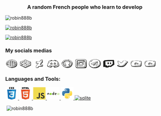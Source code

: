 <h3 align="center">A random French people who learn to develop</h3>

<p align="left"> <img src="https://komarev.com/ghpvc/?username=robin888b&label=Profile%20views&color=0e75b6&style=flat" alt="robin888b" /> </p>

<p align="left"> <a href="https://github.com/ryo-ma/github-profile-trophy"><img src="https://github-profile-trophy.vercel.app/?username=robin888b" alt="robin888b" /></a> </p>

<p align="left"> <a href="https://twitter.com/robin888b" target="blank"><img src="https://img.shields.io/twitter/follow/robin888b?logo=twitter&style=for-the-badge" alt="robin888b" /></a> </p>

<h3 align="left">My socials medias</h3>
<p align="left">
<a href="https://robin888b.github.io/Robin888b/" target="blank"><img align="center" src="https://raw.githubusercontent.com/Robin888b/Robin888b/aefb9e8bda6cd18f47e1d5dfbf9feafa9c1f8095/src/svg/globe.svg"height="30" width="40" /></a>
<a href="https://codepen.io/https://codepen.io/robin888b" target="blank"><img align="center" src="https://raw.githubusercontent.com/Robin888b/Robin888b/e389ffad615780aadbdd2683e8575e646c604737/src/svg/codepen.svg" alt="https://codepen.io/robin888b" height="30" width="40" /></a>
<a href="https://www.deviantart.com/robin888b" target="blank"><img align="center" src="https://raw.githubusercontent.com/Robin888b/Robin888b/e389ffad615780aadbdd2683e8575e646c604737/src/svg/deviant-art.svg" height="30" width="40" /></a>
<a href="#" target="blank"><img align="center" src="https://raw.githubusercontent.com/Robin888b/Robin888b/e389ffad615780aadbdd2683e8575e646c604737/src/svg/discord.svg" height="30" width="40" /></a>
<a href="#" target="blank"><img align="center" src="https://raw.githubusercontent.com/Robin888b/Robin888b/e389ffad615780aadbdd2683e8575e646c604737/src/svg/github.svg" height="30" width="40" /></a>
<a href="https://www.instagram.com/robin888b/" target="blank"><img align="center" src="https://raw.githubusercontent.com/Robin888b/Robin888b/e389ffad615780aadbdd2683e8575e646c604737/src/svg/instagram.svg" height="30" width="40" /></a>
<a href="https://t.me/robin888b" target="blank"><img align="center" src="https://raw.githubusercontent.com/Robin888b/Robin888b/e389ffad615780aadbdd2683e8575e646c604737/src/svg/telegram.svg" height="30" width="40" /></a>
<a href="https://www.twitch.tv/robin8888b" target="blank"><img align="center" src="https://raw.githubusercontent.com/Robin888b/Robin888b/e389ffad615780aadbdd2683e8575e646c604737/src/svg/twitch.svg" height="30" width="40" /></a>
<a href="https://twitter.com/robin888b" target="blank"><img align="center" src="https://raw.githubusercontent.com/Robin888b/Robin888b/e389ffad615780aadbdd2683e8575e646c604737/src/svg/twitter.svg" alt="robin888b" height="30" width="40" /></a>
<a href="https://www.youtube.com/channel/UCOqa7Ch5Y2VbgSF40RlBDyA" target="blank"><img align="center" src="https://raw.githubusercontent.com/Robin888b/Robin888b/e389ffad615780aadbdd2683e8575e646c604737/src/svg/youtube.svg" height="30" width="40" /></a>
<a href="https://www.youtube.com/channel/UCvcx1-olSdlg-ul2feFz1tA" target="blank"><img align="center" src="https://raw.githubusercontent.com/Robin888b/Robin888b/e389ffad615780aadbdd2683e8575e646c604737/src/svg/youtube.svg" height="30" width="40" /></a>
</p>

<h3 align="left">Languages and Tools:</h3>
<p align="left"> <a href="https://www.w3schools.com/css/" target="_blank" rel="noreferrer"> <img src="https://raw.githubusercontent.com/devicons/devicon/master/icons/css3/css3-original-wordmark.svg" alt="css3" width="40" height="40"/> </a> <a href="https://www.w3.org/html/" target="_blank" rel="noreferrer"> <img src="https://raw.githubusercontent.com/devicons/devicon/master/icons/html5/html5-original-wordmark.svg" alt="html5" width="40" height="40"/> </a> <a href="https://developer.mozilla.org/en-US/docs/Web/JavaScript" target="_blank" rel="noreferrer"> <img src="https://raw.githubusercontent.com/devicons/devicon/master/icons/javascript/javascript-original.svg" alt="javascript" width="40" height="40"/> </a> <a href="https://nodejs.org" target="_blank" rel="noreferrer"> <img src="https://raw.githubusercontent.com/devicons/devicon/master/icons/nodejs/nodejs-original-wordmark.svg" alt="nodejs" width="40" height="40"/> </a> <a href="https://www.python.org" target="_blank" rel="noreferrer"> <img src="https://raw.githubusercontent.com/devicons/devicon/master/icons/python/python-original.svg" alt="python" width="40" height="40"/> </a> <a href="https://www.sqlite.org/" target="_blank" rel="noreferrer"> <img src="https://www.vectorlogo.zone/logos/sqlite/sqlite-icon.svg" alt="sqlite" width="40" height="40"/> </a> </p>

<p>&nbsp;<img align="center" src="https://github-readme-stats.vercel.app/api?username=robin888b&show_icons=true&locale=en" alt="robin888b" /></p>
